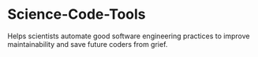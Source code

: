 Science-Code-Tools
==================

Helps scientists automate good software engineering practices to improve maintainability and save future coders from grief.
